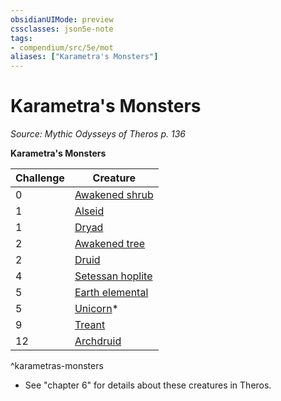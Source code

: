 ```yaml
---
obsidianUIMode: preview
cssclasses: json5e-note
tags:
- compendium/src/5e/mot
aliases: ["Karametra's Monsters"]
---
```

# Karametra's Monsters
*Source: Mythic Odysseys of Theros p. 136* 

**Karametra's Monsters**

| Challenge | Creature |
|-----------|----------|
| 0 | [Awakened shrub](/3-Mechanics/CLI/bestiary/plant/awakened-shrub.md) |
| 1 | [Alseid](/3-Mechanics/CLI/bestiary/fey/alseid-mot.md) |
| 1 | [Dryad](/3-Mechanics/CLI/bestiary/fey/dryad.md) |
| 2 | [Awakened tree](/3-Mechanics/CLI/bestiary/plant/awakened-tree.md) |
| 2 | [Druid](/3-Mechanics/CLI/bestiary/humanoid/druid.md) |
| 4 | [Setessan hoplite](/3-Mechanics/CLI/bestiary/humanoid/setessan-hoplite-mot.md) |
| 5 | [Earth elemental](/3-Mechanics/CLI/bestiary/elemental/earth-elemental.md) |
| 5 | [Unicorn](/3-Mechanics/CLI/bestiary/celestial/unicorn.md)* |
| 9 | [Treant](/3-Mechanics/CLI/bestiary/plant/treant.md) |
| 12 | [Archdruid](/3-Mechanics/CLI/bestiary/humanoid/archdruid-mpmm.md) |
^karametras-monsters

* See "chapter 6" for details about these creatures in Theros.